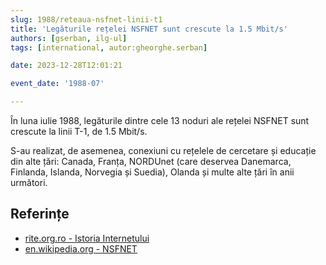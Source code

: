 ```yaml
---
slug: 1988/reteaua-nsfnet-linii-t1
title: 'Legăturile rețelei NSFNET sunt crescute la 1.5 Mbit/s'
authors: [gserban, ilg-ul]
tags: [international, autor:gheorghe.serban]

date: 2023-12-28T12:01:21

event_date: '1988-07'

---
```


În luna iulie 1988, legăturile dintre cele 13 noduri ale rețelei NSFNET sunt
crescute la linii T-1, de 1.5 Mbit/s.

<!-- truncate -->

S-au realizat, de asemenea, conexiuni cu rețelele de cercetare și
educație din alte țări: Canada, Franța, NORDUnet (care deservea
Danemarca, Finlanda, Islanda, Norvegia și Suedia), Olanda
și multe alte țări în anii următori.

## Referințe

- [rite.org.ro - Istoria Internetului](https://rite.org.ro/istoria-internetului/)
- [en.wikipedia.org - NSFNET](https://en.wikipedia.org/wiki/National_Science_Foundation_Network)
